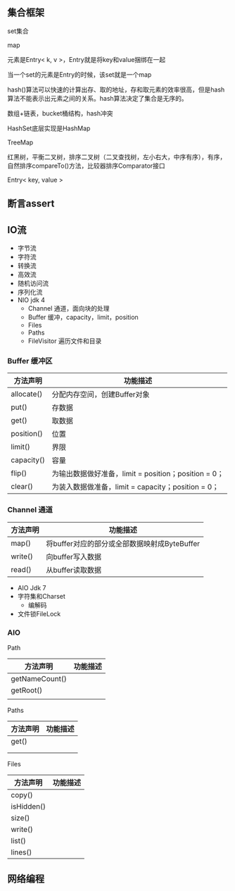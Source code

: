 ## 集合框架

set集合

map

元素是Entry< k, v >，Entry就是将key和value捆绑在一起

当一个set的元素是Entry的时候，该set就是一个map

hash()算法可以快速的计算出存、取的地址，存和取元素的效率很高，但是hash算法不能表示出元素之间的关系。hash算法决定了集合是无序的。

数组+链表，bucket桶结构，hash冲突

HashSet底层实现是HashMap

TreeMap

红黑树，平衡二叉树，排序二叉树（二叉查找树，左小右大，中序有序），有序，自然排序compareTo()方法，比较器排序Comparator接口

Entry< key, value >

## 断言assert

## IO流

- 字节流
- 字符流
- 转换流
- 高效流
- 随机访问流
- 序列化流
- NIO jdk 4
  - Channel 通道，面向块的处理
  - Buffer 缓冲，capacity，limit，position
  - Files
  - Paths
  - FileVisitor 遍历文件和目录

### Buffer 缓冲区

| 方法声明       | 功能描述                                     |
| ---------- | ---------------------------------------- |
| allocate() | 分配内存空间，创建Buffer对象                        |
| put()      | 存数据                                      |
| get()      | 取数据                                      |
| position() | 位置                                       |
| limit()    | 界限                                       |
| capacity() | 容量                                       |
| flip()     | 为输出数据做好准备，limit = position；position = 0； |
| clear()    | 为装入数据做准备，limit = capacity；position = 0；  |

### Channel 通道

| 方法声明    | 功能描述                           |
| ------- | ------------------------------ |
| map()   | 将buffer对应的部分或全部数据映射成ByteBuffer |
| write() | 向buffer写入数据                    |
| read()  | 从buffer读取数据                    |

- AIO Jdk 7
- 字符集和Charset
  - 编解码
- 文件锁FileLock

### AIO

Path

| 方法声明           | 功能描述 |
| -------------- | ---- |
| getNameCount() |      |
| getRoot()      |      |
|                |      |

Paths

| 方法声明  | 功能描述 |
| ----- | ---- |
| get() |      |
|       |      |
|       |      |

Files

| 方法声明       | 功能描述 |
| ---------- | ---- |
| copy()     |      |
| isHidden() |      |
| size()     |      |
| write()    |      |
| list()     |      |
| lines()    |      |



## 网络编程

